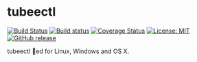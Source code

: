 # tubeectl

[![Build Status](https://travis-ci.org/gyselroth/tubee-client-cli.svg)](https://travis-ci.org/gyselroth/tubee-client-cli)
[![Build status](https://ci.appveyor.com/api/projects/status/x4c9wuvilbvgc6yw?svg=true)](https://ci.appveyor.com/project/raffis/tubee-client-cli)
[![Coverage Status](https://coveralls.io/repos/github/gyselroth/tubee-client-cli/badge.svg?branch=master)](https://coveralls.io/github/gyselroth/tubee-client-cli?branch=master)
[![License: MIT](https://img.shields.io/badge/License-MIT-yellow.svg)](https://opensource.org/licenses/MIT)
[![GitHub release](https://img.shields.io/github/release/gyselroth/tubee-client-cli.svg)](https://github.com/gyselroth/tubee-client-cli/releases)

tubeectl :ship:ed for Linux, Windows and OS X.
